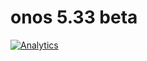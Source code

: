 # onos 5.33 beta
[![Analytics](https://ga-beacon.appspot.com/UA-45976563-3/welcome-page)](https://github.com/igrigorik/ga-beacon)

